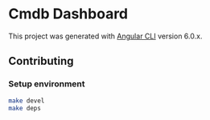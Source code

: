 # Cmdb Dashboard

This project was generated with [Angular CLI](https://github.com/angular/angular-cli) version 6.0.x.

## Contributing

### Setup environment

```bash
make devel
make deps
```
